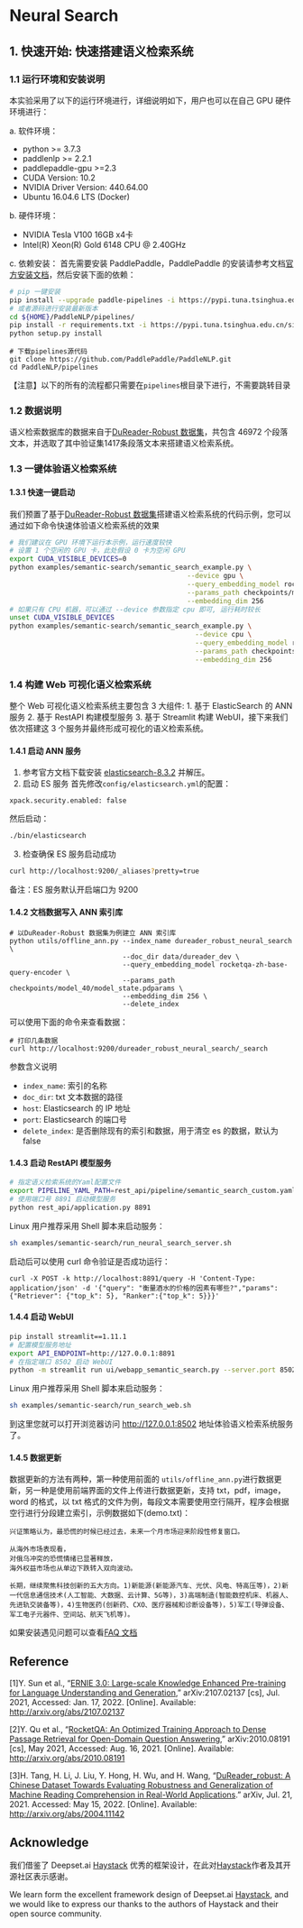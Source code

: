 # Neural Search

## 1. 快速开始: 快速搭建语义检索系统


### 1.1 运行环境和安装说明

本实验采用了以下的运行环境进行，详细说明如下，用户也可以在自己 GPU 硬件环境进行：

a. 软件环境：
- python >= 3.7.3
- paddlenlp >= 2.2.1
- paddlepaddle-gpu >=2.3
- CUDA Version: 10.2
- NVIDIA Driver Version: 440.64.00
- Ubuntu 16.04.6 LTS (Docker)

b. 硬件环境：

- NVIDIA Tesla V100 16GB x4卡
- Intel(R) Xeon(R) Gold 6148 CPU @ 2.40GHz

c. 依赖安装：
首先需要安装 PaddlePaddle，PaddlePaddle 的安装请参考文档[官方安装文档](https://www.paddlepaddle.org.cn/install/quick?docurl=/documentation/docs/zh/install/pip/linux-pip.html)，然后安装下面的依赖：
```bash
# pip 一键安装
pip install --upgrade paddle-pipelines -i https://pypi.tuna.tsinghua.edu.cn/simple
# 或者源码进行安装最新版本
cd ${HOME}/PaddleNLP/pipelines/
pip install -r requirements.txt -i https://pypi.tuna.tsinghua.edu.cn/simple
python setup.py install
```

```
# 下载pipelines源代码
git clone https://github.com/PaddlePaddle/PaddleNLP.git
cd PaddleNLP/pipelines
```

【注意】以下的所有的流程都只需要在`pipelines`根目录下进行，不需要跳转目录

### 1.2 数据说明
语义检索数据库的数据来自于[DuReader-Robust 数据集](https://github.com/baidu/DuReader/tree/master/DuReader-Robust)，共包含 46972 个段落文本，并选取了其中验证集1417条段落文本来搭建语义检索系统。

### 1.3 一键体验语义检索系统

#### 1.3.1 快速一键启动

我们预置了基于[DuReader-Robust 数据集](https://github.com/baidu/DuReader/tree/master/DuReader-Robust)搭建语义检索系统的代码示例，您可以通过如下命令快速体验语义检索系统的效果
```bash
# 我们建议在 GPU 环境下运行本示例，运行速度较快
# 设置 1 个空闲的 GPU 卡，此处假设 0 卡为空闲 GPU
export CUDA_VISIBLE_DEVICES=0
python examples/semantic-search/semantic_search_example.py \
                                            --device gpu \
                                            --query_embedding_model rocketqa-zh-base-query-encoder \
                                            --params_path checkpoints/model_40/model_state.pdparams \
                                            --embedding_dim 256
# 如果只有 CPU 机器，可以通过 --device 参数指定 cpu 即可, 运行耗时较长
unset CUDA_VISIBLE_DEVICES
python examples/semantic-search/semantic_search_example.py \
                                              --device cpu \
                                              --query_embedding_model rocketqa-zh-base-query-encoder \
                                              --params_path checkpoints/model_40/model_state.pdparams \
                                              --embedding_dim 256
```

### 1.4 构建 Web 可视化语义检索系统

整个 Web 可视化语义检索系统主要包含 3 大组件: 1. 基于 ElasticSearch 的 ANN 服务 2. 基于 RestAPI 构建模型服务 3. 基于 Streamlit 构建 WebUI，接下来我们依次搭建这 3 个服务并最终形成可视化的语义检索系统。

#### 1.4.1 启动 ANN 服务
1. 参考官方文档下载安装 [elasticsearch-8.3.2](https://www.elastic.co/cn/downloads/elasticsearch) 并解压。
2. 启动 ES 服务
首先修改`config/elasticsearch.yml`的配置：
```
xpack.security.enabled: false
```
然后启动：
```bash
./bin/elasticsearch
```
3. 检查确保 ES 服务启动成功
```bash
curl http://localhost:9200/_aliases?pretty=true
```
备注：ES 服务默认开启端口为 9200

#### 1.4.2 文档数据写入 ANN 索引库
```
# 以DuReader-Robust 数据集为例建立 ANN 索引库
python utils/offline_ann.py --index_name dureader_robust_neural_search \
                            --doc_dir data/dureader_dev \
                            --query_embedding_model rocketqa-zh-base-query-encoder \
                            --params_path checkpoints/model_40/model_state.pdparams \
                            --embedding_dim 256 \
                            --delete_index
```
可以使用下面的命令来查看数据：

```
# 打印几条数据
curl http://localhost:9200/dureader_robust_neural_search/_search
```

参数含义说明
* `index_name`: 索引的名称
* `doc_dir`: txt 文本数据的路径
* `host`: Elasticsearch 的 IP 地址
* `port`: Elasticsearch 的端口号
* `delete_index`: 是否删除现有的索引和数据，用于清空 es 的数据，默认为 false

#### 1.4.3 启动 RestAPI 模型服务
```bash
# 指定语义检索系统的Yaml配置文件
export PIPELINE_YAML_PATH=rest_api/pipeline/semantic_search_custom.yaml
# 使用端口号 8891 启动模型服务
python rest_api/application.py 8891
```
Linux 用户推荐采用 Shell 脚本来启动服务：

```bash
sh examples/semantic-search/run_neural_search_server.sh
```
启动后可以使用 curl 命令验证是否成功运行：

```
curl -X POST -k http://localhost:8891/query -H 'Content-Type: application/json' -d '{"query": "衡量酒水的价格的因素有哪些?","params": {"Retriever": {"top_k": 5}, "Ranker":{"top_k": 5}}}'

```
#### 1.4.4 启动 WebUI
```bash
pip install streamlit==1.11.1
# 配置模型服务地址
export API_ENDPOINT=http://127.0.0.1:8891
# 在指定端口 8502 启动 WebUI
python -m streamlit run ui/webapp_semantic_search.py --server.port 8502
```
Linux 用户推荐采用 Shell 脚本来启动服务：

```bash
sh examples/semantic-search/run_search_web.sh
```

到这里您就可以打开浏览器访问 http://127.0.0.1:8502 地址体验语义检索系统服务了。

#### 1.4.5 数据更新

数据更新的方法有两种，第一种使用前面的 `utils/offline_ann.py`进行数据更新，另一种是使用前端界面的文件上传进行数据更新，支持 txt，pdf，image，word 的格式，以 txt 格式的文件为例，每段文本需要使用空行隔开，程序会根据空行进行分段建立索引，示例数据如下(demo.txt)：

```
兴证策略认为，最恐慌的时候已经过去，未来一个月市场迎来阶段性修复窗口。

从海外市场表现看，
对俄乌冲突的恐慌情绪已显著释放，
海外权益市场也从单边下跌转入双向波动。

长期，继续聚焦科技创新的五大方向。1)新能源(新能源汽车、光伏、风电、特高压等)，2)新一代信息通信技术(人工智能、大数据、云计算、5G等)，3)高端制造(智能数控机床、机器人、先进轨交装备等)，4)生物医药(创新药、CXO、医疗器械和诊断设备等)，5)军工(导弹设备、军工电子元器件、空间站、航天飞机等)。
```
如果安装遇见问题可以查看[FAQ 文档](../../FAQ.md)

## Reference
[1]Y. Sun et al., “[ERNIE 3.0: Large-scale Knowledge Enhanced Pre-training for Language Understanding and Generation](https://arxiv.org/pdf/2107.02137.pdf),” arXiv:2107.02137 [cs], Jul. 2021, Accessed: Jan. 17, 2022. [Online]. Available: http://arxiv.org/abs/2107.02137

[2]Y. Qu et al., “[RocketQA: An Optimized Training Approach to Dense Passage Retrieval for Open-Domain Question Answering](https://arxiv.org/abs/2010.08191),” arXiv:2010.08191 [cs], May 2021, Accessed: Aug. 16, 2021. [Online]. Available: http://arxiv.org/abs/2010.08191

[3]H. Tang, H. Li, J. Liu, Y. Hong, H. Wu, and H. Wang, “[DuReader_robust: A Chinese Dataset Towards Evaluating Robustness and Generalization of Machine Reading Comprehension in Real-World Applications](https://arxiv.org/pdf/2004.11142.pdf).” arXiv, Jul. 21, 2021. Accessed: May 15, 2022. [Online]. Available: http://arxiv.org/abs/2004.11142

## Acknowledge

我们借鉴了 Deepset.ai [Haystack](https://github.com/deepset-ai/haystack) 优秀的框架设计，在此对[Haystack](https://github.com/deepset-ai/haystack)作者及其开源社区表示感谢。

We learn form the excellent framework design of Deepset.ai [Haystack](https://github.com/deepset-ai/haystack), and we would like to express our thanks to the authors of Haystack and their open source community.
